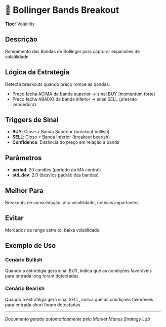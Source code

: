 # 🎯 Bollinger Bands Breakout

**Tipo:** Volatility

## Descrição
Rompimento das Bandas de Bollinger para capturar expansões de volatilidade

## Lógica da Estratégia

Detecta breakouts quando preço rompe as bandas:
- Preço fecha ACIMA da banda superior → sinal BUY (momentum forte)
- Preço fecha ABAIXO da banda inferior → sinal SELL (pressão vendedora)
                

## Triggers de Sinal

- **BUY**: Close > Banda Superior (breakout bullish)
- **SELL**: Close < Banda Inferior (breakout bearish)
- **Confidence**: Distância do preço em relação à banda

## Parâmetros

- **period**: 20 candles (período da MA central)
- **std_dev**: 2.0 (desvios padrão das bandas)

## Melhor Para
Breakouts de consolidação, alta volatilidade, notícias importantes

## Evitar
Mercados de range estreito, baixa volatilidade

## Exemplo de Uso

### Cenário Bullish
Quando a estratégia gera sinal BUY, indica que as condições favoráveis para entrada long foram detectadas.

### Cenário Bearish
Quando a estratégia gera sinal SELL, indica que as condições favoráveis para entrada short foram detectadas.

---
*Documento gerado automaticamente pelo Market Manus Strategy Lab*
